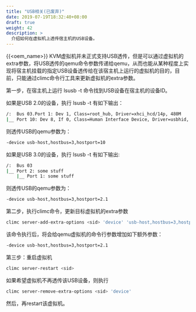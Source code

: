 ```yaml
---
title: "USB相关(已废弃)"
date: 2019-07-19T18:32:40+08:00
draft: true
weight: 42
description: >
  介绍如何在虚拟机上透传宿主机的USB设备。
---
```


{{<oem_name>}} KVM虚拟机并未正式支持USB透传，但是可以通过虚拟机的extra参数，将USB透传的qemu命令参数传递给qemu，从而也能从某种程度上实现将宿主机挂载的指定USB设备透传给在该宿主机上运行的虚拟机的目的，目前，只能通过climc命令行工具来更新虚拟机的extra参数。

第一步，在宿主机上运行 lsusb -t 命令找到USB设备在宿主机的设备ID。

如果是USB 2.0的设备，执行 lsusb -t 有如下输出：

```bash
/:  Bus 03.Port 1: Dev 1, Class=root_hub, Driver=xhci_hcd/14p, 480M
|__ Port 10: Dev 8, If 0, Class=Human Interface Device, Driver=usbhid, 12M
```

则透传USB的qemu参数为：

```bash
-device usb-host,hostbus=3,hostport=10
```

如果是USB 3.0的设备，执行 lsusb -t 有如下输出:

```bash
/:  Bus 03
|__ Port 2: some stuff
    |__ Port 1: some stuff
```

则透传USB的qemu参数为：

```bash
-device usb-host,hostbus=3,hostport=2.1
```

第二步，执行climc命令，更新目标虚拟机的extra参数

```bash
climc server-add-extra-options <sid> 'device' 'usb-host,hostbus=3,hostport=2.1'
```

该命令执行后，将会给qemu虚拟机的命令行参数增加如下额外参数：

```bash
-device usb-host,hostbus=3,hostport=2.1
```

第三步：重启虚拟机

```bash
climc server-restart <sid>
```

如果希望虚拟机不再透传该USB设备，则执行

```bash
climc server-remove-extra-options <sid> 'device'
```

然后，再restart该虚拟机。
